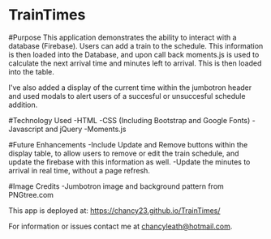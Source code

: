 # TrainTimes

#Purpose
This application demonstrates the ability to interact with a database (Firebase). Users can add a train to the schedule. This information is then loaded into the Database, and upon call back moments.js is used to calculate the next arrival time and minutes left to arrival. This is then loaded into the table.

I've also added a display of the current time within the jumbotron header and used modals to alert users of a succesful or unsuccesful schedule addition.

#Technology Used
  -HTML
  -CSS (Including Bootstrap and Google Fonts)
  -Javascript and jQuery
  -Moments.js

#Future Enhancements
  -Include Update and Remove buttons within the display table, to allow users to remove or edit the train schedule, and update the firebase with this information as well.
  -Update the minutes to arrival in real time, without a page refresh.

#Image Credits
  -Jumbotron image and background pattern from PNGtree.com

This app is deployed at: https://chancy23.github.io/TrainTimes/ 

For information or issues contact me at chancyleath@hotmail.com.


